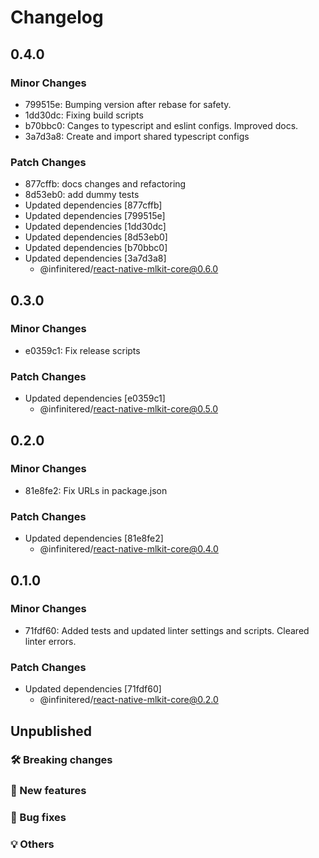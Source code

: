 # Changelog

## 0.4.0

### Minor Changes

- 799515e: Bumping version after rebase for safety.
- 1dd30dc: Fixing build scripts
- b70bbc0: Canges to typescript and eslint configs. Improved docs.
- 3a7d3a8: Create and import shared typescript configs

### Patch Changes

- 877cffb: docs changes and refactoring
- 8d53eb0: add dummy tests
- Updated dependencies [877cffb]
- Updated dependencies [799515e]
- Updated dependencies [1dd30dc]
- Updated dependencies [8d53eb0]
- Updated dependencies [b70bbc0]
- Updated dependencies [3a7d3a8]
  - @infinitered/react-native-mlkit-core@0.6.0

## 0.3.0

### Minor Changes

- e0359c1: Fix release scripts

### Patch Changes

- Updated dependencies [e0359c1]
  - @infinitered/react-native-mlkit-core@0.5.0

## 0.2.0

### Minor Changes

- 81e8fe2: Fix URLs in package.json

### Patch Changes

- Updated dependencies [81e8fe2]
  - @infinitered/react-native-mlkit-core@0.4.0

## 0.1.0

### Minor Changes

- 71fdf60: Added tests and updated linter settings and scripts. Cleared linter errors.

### Patch Changes

- Updated dependencies [71fdf60]
  - @infinitered/react-native-mlkit-core@0.2.0

## Unpublished

### 🛠 Breaking changes

### 🎉 New features

### 🐛 Bug fixes

### 💡 Others
